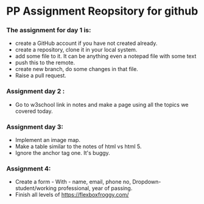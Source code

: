 # PP Assignment Reopsitory for github

### The assignment for day 1 is:

- create a GitHub account if you have not created already.
- create a repository, clone it in your local system.
- add some file to it. It can be anything even a notepad file with some text
- push this to the remote.
- create new branch, do some changes in that file.
- Raise a pull request.

### Assignment day 2 :

- Go to w3school link in notes and make a page using all the topics we covered today.

### Assignment day 3:

- Implement an image map.
- Make a table similar to the notes of html vs html 5.
- Ignore the anchor tag one. It's buggy.

### Assignment 4:

- Create a form - With - name, email, phone no, Dropdown-student/working professional, year of passing.
- Finish all levels of https://flexboxfroggy.com/
 

